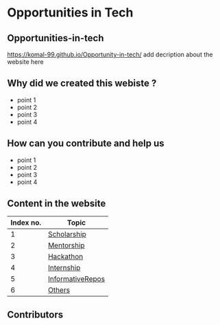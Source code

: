 # Opportunities in Tech

## Opportunities-in-tech
https://komal-99.github.io/Opportunity-in-tech/
add decription about the website here

## Why did we created this webiste ?

* point 1 
* point 2 
* point 3 
* point 4 

## How can you contribute and help us

* point 1 
* point 2 
* point 3 
* point 4 


## Content in the website

Index no. | Topic 
------- | --- 
1     | [Scholarship](Scholarship/) 
2     | [Mentorship](Mentorship/) 
3     | [Hackathon](Hackathon/) 
4     | [Internship](Internship/) 
5     | [InformativeRepos](InformativeRepos/) 
6     | [Others](Other.md) 


 
## Contributors



